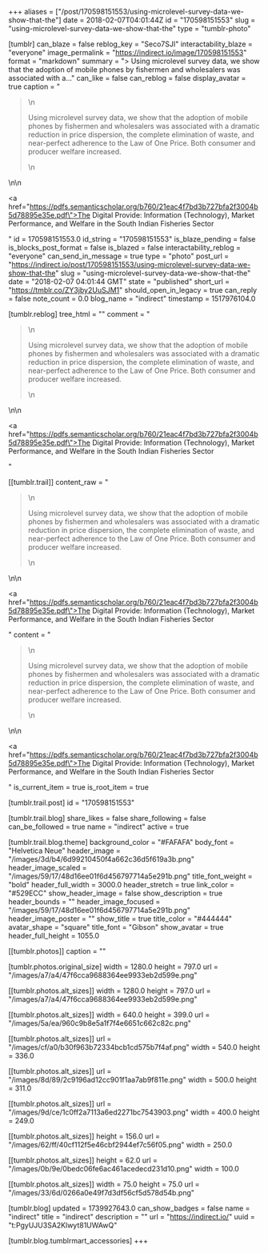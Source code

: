 +++
aliases = ["/post/170598151553/using-microlevel-survey-data-we-show-that-the"]
date = 2018-02-07T04:01:44Z
id = "170598151553"
slug = "using-microlevel-survey-data-we-show-that-the"
type = "tumblr-photo"

[tumblr]
can_blaze = false
reblog_key = "Seco7SJI"
interactability_blaze = "everyone"
image_permalink = "https://indirect.io/image/170598151553"
format = "markdown"
summary = "> Using microlevel survey data, we show that the adoption of mobile phones by fishermen and wholesalers was associated with a..."
can_like = false
can_reblog = false
display_avatar = true
caption = "<blockquote>\n  <p>Using microlevel survey data, we show that the adoption of mobile phones by fishermen and wholesalers was associated with a dramatic reduction in price dispersion, the complete elimination of waste, and near-perfect adherence to the Law of One Price. Both consumer and producer welfare increased.</p>\n</blockquote>\n\n<p><a href=\"https://pdfs.semanticscholar.org/b760/21eac4f7bd3b727bfa2f3004b5d78895e35e.pdf\">The Digital Provide: Information (Technology), Market Performance, and Welfare in the South Indian Fisheries Sector</a></p>"
id = 170598151553.0
id_string = "170598151553"
is_blaze_pending = false
is_blocks_post_format = false
is_blazed = false
interactability_reblog = "everyone"
can_send_in_message = true
type = "photo"
post_url = "https://indirect.io/post/170598151553/using-microlevel-survey-data-we-show-that-the"
slug = "using-microlevel-survey-data-we-show-that-the"
date = "2018-02-07 04:01:44 GMT"
state = "published"
short_url = "https://tmblr.co/ZY3jby2UuSJM1"
should_open_in_legacy = true
can_reply = false
note_count = 0.0
blog_name = "indirect"
timestamp = 1517976104.0

[tumblr.reblog]
tree_html = ""
comment = "<p><blockquote>\n  <p>Using microlevel survey data, we show that the adoption of mobile phones by fishermen and wholesalers was associated with a dramatic reduction in price dispersion, the complete elimination of waste, and near-perfect adherence to the Law of One Price. Both consumer and producer welfare increased.</p>\n</blockquote>\n\n<p><a href=\"https://pdfs.semanticscholar.org/b760/21eac4f7bd3b727bfa2f3004b5d78895e35e.pdf\">The Digital Provide: Information (Technology), Market Performance, and Welfare in the South Indian Fisheries Sector</a></p></p>"

[[tumblr.trail]]
content_raw = "<p><blockquote>\n  <p>Using microlevel survey data, we show that the adoption of mobile phones by fishermen and wholesalers was associated with a dramatic reduction in price dispersion, the complete elimination of waste, and near-perfect adherence to the Law of One Price. Both consumer and producer welfare increased.</p>\n</blockquote>\n\n<p><a href=\"https://pdfs.semanticscholar.org/b760/21eac4f7bd3b727bfa2f3004b5d78895e35e.pdf\">The Digital Provide: Information (Technology), Market Performance, and Welfare in the South Indian Fisheries Sector</a></p></p>"
content = "<p><blockquote>\n  <p>Using microlevel survey data, we show that the adoption of mobile phones by fishermen and wholesalers was associated with a dramatic reduction in price dispersion, the complete elimination of waste, and near-perfect adherence to the Law of One Price. Both consumer and producer welfare increased.</p>\n</blockquote>\n\n<p><a href=\"https://pdfs.semanticscholar.org/b760/21eac4f7bd3b727bfa2f3004b5d78895e35e.pdf\">The Digital Provide: Information (Technology), Market Performance, and Welfare in the South Indian Fisheries Sector</a></p></p>"
is_current_item = true
is_root_item = true

[tumblr.trail.post]
id = "170598151553"

[tumblr.trail.blog]
share_likes = false
share_following = false
can_be_followed = true
name = "indirect"
active = true

[tumblr.trail.blog.theme]
background_color = "#FAFAFA"
body_font = "Helvetica Neue"
header_image = "/images/3d/b4/6d99210450f4a662c36d5f619a3b.png"
header_image_scaled = "/images/59/17/48d16ee01f6d456797714a5e291b.png"
title_font_weight = "bold"
header_full_width = 3000.0
header_stretch = true
link_color = "#529ECC"
show_header_image = false
show_description = true
header_bounds = ""
header_image_focused = "/images/59/17/48d16ee01f6d456797714a5e291b.png"
header_image_poster = ""
show_title = true
title_color = "#444444"
avatar_shape = "square"
title_font = "Gibson"
show_avatar = true
header_full_height = 1055.0

[[tumblr.photos]]
caption = ""

[tumblr.photos.original_size]
width = 1280.0
height = 797.0
url = "/images/a7/a4/47f6cca9688364ee9933eb2d599e.png"

[[tumblr.photos.alt_sizes]]
width = 1280.0
height = 797.0
url = "/images/a7/a4/47f6cca9688364ee9933eb2d599e.png"

[[tumblr.photos.alt_sizes]]
width = 640.0
height = 399.0
url = "/images/5a/ea/960c9b8e5a1f7f4e6651c662c82c.png"

[[tumblr.photos.alt_sizes]]
url = "/images/cf/a0/b30f963b72334bcb1cd575b7f4af.png"
width = 540.0
height = 336.0

[[tumblr.photos.alt_sizes]]
url = "/images/8d/89/2c9196ad12cc901f1aa7ab9f811e.png"
width = 500.0
height = 311.0

[[tumblr.photos.alt_sizes]]
url = "/images/9d/ce/1c0ff2a7113a6ed2271bc7543903.png"
width = 400.0
height = 249.0

[[tumblr.photos.alt_sizes]]
height = 156.0
url = "/images/62/ff/40cf112f5e46cbf2944ef7c56f05.png"
width = 250.0

[[tumblr.photos.alt_sizes]]
height = 62.0
url = "/images/0b/9e/0bedc06fe6ac461acedecd231d10.png"
width = 100.0

[[tumblr.photos.alt_sizes]]
width = 75.0
height = 75.0
url = "/images/33/6d/0266a0e49f7d3df56cf5d578d54b.png"

[tumblr.blog]
updated = 1739927643.0
can_show_badges = false
name = "indirect"
title = "indirect"
description = ""
url = "https://indirect.io/"
uuid = "t:PgyUJU3SA2Klwyt81UWAwQ"

[tumblr.blog.tumblrmart_accessories]
+++
